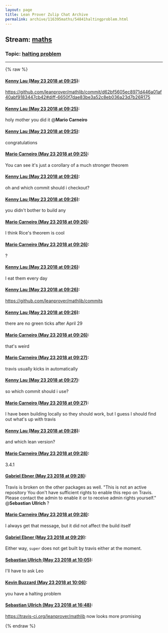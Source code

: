 ```yaml
---
layout: page
title: Lean Prover Zulip Chat Archive 
permalink: archive/116395maths/54841haltingproblem.html
---
```


## Stream: [maths](index.html)
### Topic: [halting problem](54841haltingproblem.html)

---


{% raw %}
#### [ Kenny Lau (May 23 2018 at 09:25)](https://leanprover.zulipchat.com/#narrow/stream/116395-maths/topic/halting%20problem/near/126964377):
https://github.com/leanprover/mathlib/commit/d62bf5605ec8971d446a01af40abf9183447cb42#diff-6650f7dae83be3a52c8eb036a23d7b26R175

#### [ Kenny Lau (May 23 2018 at 09:25)](https://leanprover.zulipchat.com/#narrow/stream/116395-maths/topic/halting%20problem/near/126964379):
holy mother you did it @**Mario Carneiro**

#### [ Kenny Lau (May 23 2018 at 09:25)](https://leanprover.zulipchat.com/#narrow/stream/116395-maths/topic/halting%20problem/near/126964380):
congratulations

#### [ Mario Carneiro (May 23 2018 at 09:25)](https://leanprover.zulipchat.com/#narrow/stream/116395-maths/topic/halting%20problem/near/126964383):
You can see it's just a corollary of a much stronger theorem

#### [ Kenny Lau (May 23 2018 at 09:26)](https://leanprover.zulipchat.com/#narrow/stream/116395-maths/topic/halting%20problem/near/126964401):
oh and which commit should i checkout?

#### [ Kenny Lau (May 23 2018 at 09:26)](https://leanprover.zulipchat.com/#narrow/stream/116395-maths/topic/halting%20problem/near/126964425):
you didn't bother to build any

#### [ Mario Carneiro (May 23 2018 at 09:26)](https://leanprover.zulipchat.com/#narrow/stream/116395-maths/topic/halting%20problem/near/126964426):
I think Rice's theorem is cool

#### [ Mario Carneiro (May 23 2018 at 09:26)](https://leanprover.zulipchat.com/#narrow/stream/116395-maths/topic/halting%20problem/near/126964427):
?

#### [ Kenny Lau (May 23 2018 at 09:26)](https://leanprover.zulipchat.com/#narrow/stream/116395-maths/topic/halting%20problem/near/126964428):
I eat them every day

#### [ Kenny Lau (May 23 2018 at 09:26)](https://leanprover.zulipchat.com/#narrow/stream/116395-maths/topic/halting%20problem/near/126964429):
https://github.com/leanprover/mathlib/commits

#### [ Kenny Lau (May 23 2018 at 09:26)](https://leanprover.zulipchat.com/#narrow/stream/116395-maths/topic/halting%20problem/near/126964430):
there are no green ticks after April 29

#### [ Mario Carneiro (May 23 2018 at 09:26)](https://leanprover.zulipchat.com/#narrow/stream/116395-maths/topic/halting%20problem/near/126964434):
that's weird

#### [ Mario Carneiro (May 23 2018 at 09:27)](https://leanprover.zulipchat.com/#narrow/stream/116395-maths/topic/halting%20problem/near/126964442):
travis usually kicks in automatically

#### [ Kenny Lau (May 23 2018 at 09:27)](https://leanprover.zulipchat.com/#narrow/stream/116395-maths/topic/halting%20problem/near/126964445):
so which commit should i use?

#### [ Mario Carneiro (May 23 2018 at 09:27)](https://leanprover.zulipchat.com/#narrow/stream/116395-maths/topic/halting%20problem/near/126964450):
I have been building locally so they should work, but I guess I should find out what's up with travis

#### [ Kenny Lau (May 23 2018 at 09:28)](https://leanprover.zulipchat.com/#narrow/stream/116395-maths/topic/halting%20problem/near/126964490):
and which lean version?

#### [ Mario Carneiro (May 23 2018 at 09:28)](https://leanprover.zulipchat.com/#narrow/stream/116395-maths/topic/halting%20problem/near/126964491):
3.4.1

#### [ Gabriel Ebner (May 23 2018 at 09:28)](https://leanprover.zulipchat.com/#narrow/stream/116395-maths/topic/halting%20problem/near/126964492):
Travis is broken on the other packages as well. "This is not an active repository
You don't have sufficient rights to enable this repo on Travis. 
Please contact the admin to enable it or to receive admin rights yourself." @**Sebastian Ullrich** ?

#### [ Mario Carneiro (May 23 2018 at 09:28)](https://leanprover.zulipchat.com/#narrow/stream/116395-maths/topic/halting%20problem/near/126964497):
I always get that message, but it did not affect the build itself

#### [ Gabriel Ebner (May 23 2018 at 09:29)](https://leanprover.zulipchat.com/#narrow/stream/116395-maths/topic/halting%20problem/near/126964505):
Either way, `super` does not get built by travis either at the moment.

#### [ Sebastian Ullrich (May 23 2018 at 10:05)](https://leanprover.zulipchat.com/#narrow/stream/116395-maths/topic/halting%20problem/near/126965515):
I'll have to ask Leo

#### [ Kevin Buzzard (May 23 2018 at 10:06)](https://leanprover.zulipchat.com/#narrow/stream/116395-maths/topic/halting%20problem/near/126965572):
you have a halting problem

#### [ Sebastian Ullrich (May 23 2018 at 16:48)](https://leanprover.zulipchat.com/#narrow/stream/116395-maths/topic/halting%20problem/near/126979574):
https://travis-ci.org/leanprover/mathlib now looks more promising


{% endraw %}
